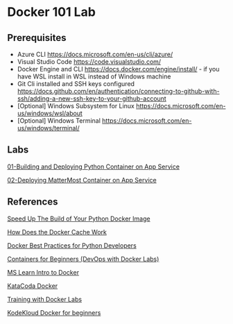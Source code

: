 # Docker 101 Lab

## Prerequisites

-	Azure CLI https://docs.microsoft.com/en-us/cli/azure/
-	Visual Studio Code https://code.visualstudio.com/
-	Docker Engine and CLI https://docs.docker.com/engine/install/  - if you have WSL install in WSL instead of Windows machine
-   Git Cli installed and SSH keys configured  https://docs.github.com/en/authentication/connecting-to-github-with-ssh/adding-a-new-ssh-key-to-your-github-account
-	[Optional] Windows Subsystem for Linux https://docs.microsoft.com/en-us/windows/wsl/about 
-	[Optional] Windows Terminal https://docs.microsoft.com/en-us/windows/terminal/ 

## Labs
[01-Building and Deploying Python Container on App Service](./01-PythonContainer.md)

[02-Deploying MatterMost Container on App Service](./02-MatterMostContainer.md)



## References

[Speed Up The Build of Your Python Docker Image](https://vsupalov.com/speed-up-python-docker-image-build/)

[How Does the Docker Cache Work](https://vsupalov.com/docker-cache/)

[Docker Best Practices for Python Developers](https://testdriven.io/blog/docker-best-practices/#use-unprivileged-containers)

[Containers for Beginners (DevOps with Docker Labs)](https://devopswithdocker.com/)


[MS Learn Intro to Docker](https://docs.microsoft.com/en-us/learn/modules/intro-to-docker-containers/)

[KataCoda Docker](https://katacoda.com/courses/docker)

[Training with Docker Labs](https://training.play-with-docker.com/)


[KodeKloud Docker for beginners](https://kodekloud.com/courses/docker-for-the-absolute-beginner/)